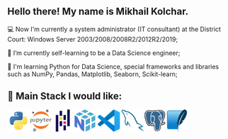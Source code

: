 Hello there! My name is Mikhail Kolchar.
---
💻 Now I'm currently a system administrator (IT consultant) at the District Court: Windows Server 2003/2008/2008R2/2012R2/2019;

📓 I’m currently self-learning to be a Data Science engineer;

📘 I'm learning Python for Data Science, special frameworks and libraries such as NumPy, Pandas, Matplotlib, Seaborn, Scikit-learn;

🚀 Main Stack I would like:
---
<img src="https://github.com/devicons/devicon/blob/master/icons/python/python-original.svg" width="50" height="50" title="Python" /><img src="https://github.com/devicons/devicon/raw/master/icons/jupyter/jupyter-original-wordmark.svg" width="50" height="50" title="Jupyter Notebook" /><img src="https://github.com/devicons/devicon/blob/master/icons/pandas/pandas-original.svg" width="50" height="50" title="Pandas" /><img src="https://github.com/devicons/devicon/blob/master/icons/numpy/numpy-original.svg" width="50" height="50" title="NumPy" />
<img src="https://github.com/devicons/devicon/blob/master/icons/vscode/vscode-original.svg" width="50" height="50" title="VS Code" /> <img src="https://github.com/devicons/devicon/blob/master/icons/mysql/mysql-original.svg" width="50" height="50" title="mySQL" /><img src="https://github.com/devicons/devicon/blob/master/icons/postgresql/postgresql-original.svg" width="50" height="50" title="PostgreeSQL" /><img src="https://github.com/devicons/devicon/blob/master/icons/sqlite/sqlite-original.svg" width="50" height="50" title="SQLite" />
